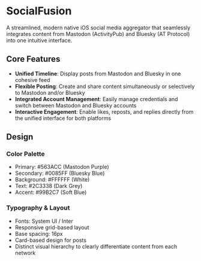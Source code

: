 # SocialFusion

A streamlined, modern native iOS social media aggregator that seamlessly integrates content from Mastodon (ActivityPub) and Bluesky (AT Protocol) into one intuitive interface.

## Core Features

- **Unified Timeline**: Display posts from Mastodon and Bluesky in one cohesive feed
- **Flexible Posting**: Create and share content simultaneously or selectively to Mastodon and/or Bluesky
- **Integrated Account Management**: Easily manage credentials and switch between Mastodon and Bluesky accounts
- **Interactive Engagement**: Enable likes, reposts, and replies directly from the unified interface for both platforms

## Design

### Color Palette
- Primary: #563ACC (Mastodon Purple)
- Secondary: #0085FF (Bluesky Blue)
- Background: #FFFFFF (White)
- Text: #2C3338 (Dark Grey)
- Accent: #99B2C7 (Soft Blue)

### Typography & Layout
- Fonts: System UI / Inter
- Responsive grid-based layout
- Base spacing: 16px
- Card-based design for posts
- Distinct visual hierarchy to clearly differentiate content from each network